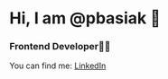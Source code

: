 # Hi, I am @pbasiak 👋

### Frontend Developer👨‍💻

You can find me: [LinkedIn](https://www.linkedin.com/in/pbasiak/)

<!---
pbasiak/pbasiak is a ✨ special ✨ repository because its `README.md` (this file) appears on your GitHub profile.
You can click the Preview link to take a look at your changes.
--->


